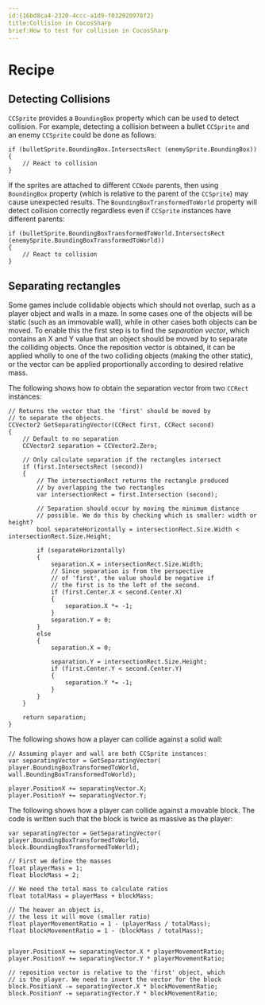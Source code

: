 ```yaml
---
id:{16bd8ca4-2320-4ccc-a1d9-f032920978f2}  
title:Collision in CocosSharp  
brief:How to test for collision in CocosSharp  
---
```



# Recipe

## Detecting Collisions

`CCSprite` provides a `BoundingBox` property which can be used to detect collision. For example, detecting a collision between a bullet `CCSprite` and an enemy `CCSprite` could be done as follows:

```
if (bulletSprite.BoundingBox.IntersectsRect (enemySprite.BoundingBox))
{
	// React to collision
}
```

If the sprites are attached to different `CCNode` parents, then using `BoundingBox` property (which is relative to the parent of the `CCSprite`) may cause unexpected results. The `BoundingBoxTransformedToWorld` property will detect collision correctly regardless even if `CCSprite` instances have different parents:

```
if (bulletSprite.BoundingBoxTransformedToWorld.IntersectsRect (enemySprite.BoundingBoxTransformedToWorld))
{
	// React to collision
}
```


## Separating rectangles

Some games include collidable objects which should not overlap, such as a player object and walls in a maze. In some cases one of the objects will be static (such as an immovable wall), while in other cases both objects can be moved. To enable this the first step is to find the *separation vector*, which contains an X and Y value that an object should be moved by to separate the colliding objects. Once the reposition vector is obtained, it can be applied wholly to one of the two colliding objects (making the other static), or the vector can be applied proportionally according to desired relative mass.

The following shows how to obtain the separation vector from two `CCRect` instances:

```
// Returns the vector that the 'first' should be moved by
// to separate the objects. 
CCVector2 GetSeparatingVector(CCRect first, CCRect second)
{
	// Default to no separation
	CCVector2 separation = CCVector2.Zero;

	// Only calculate separation if the rectangles intersect
	if (first.IntersectsRect (second))
	{
		// The intersectionRect returns the rectangle produced
		// by overlapping the two rectangles
		var intersectionRect = first.Intersection (second);

		// Separation should occur by moving the minimum distance
		// possible. We do this by checking which is smaller: width or height?
		bool separateHorizontally = intersectionRect.Size.Width < intersectionRect.Size.Height;

		if (separateHorizontally)
		{
			separation.X = intersectionRect.Size.Width;
			// Since separation is from the perspective
			// of 'first', the value should be negative if
			// the first is to the left of the second.
			if (first.Center.X < second.Center.X)
			{
				separation.X *= -1;
			}
			separation.Y = 0;
		}
		else
		{
			separation.X = 0;

			separation.Y = intersectionRect.Size.Height;
			if (first.Center.Y < second.Center.Y)
			{
				separation.Y *= -1;
			}
		}
	}

	return separation;
}

```

The following shows how a player can collide against a solid wall:

```
// Assuming player and wall are both CCSprite instances:
var separatingVector = GetSeparatingVector( player.BoundingBoxTransformedToWorld, wall.BoundingBoxTransformedToWorld);

player.PositionX += separatingVector.X;
player.PositionY += separatingVector.Y;
```

The following shows how a player can collide against a movable block. The code is written such that the block is twice as massive as the player:

```
var separatingVector = GetSeparatingVector( player.BoundingBoxTransformedToWorld, block.BoundingBoxTransformedToWorld);

// First we define the masses
float playerMass = 1;
float blockMass = 2;

// We need the total mass to calculate ratios
float totalMass = playerMass + blockMass;

// The heaver an object is, 
// the less it will move (smaller ratio)
float playerMovementRatio = 1 - (playerMass / totalMass);
float blockMovementRatio = 1 - (blockMass / totalMass);
	

player.PositionX += separatingVector.X * playerMovementRatio;
player.PositionY += separatingVector.Y * playerMovementRatio;

// reposition vector is relative to the 'first' object, which
// is the player. We need to invert the vector for the block
block.PositionX -= separatingVector.X * blockMovementRatio;
block.PositionY -= separatingVector.Y * blockMovementRatio;

```

